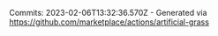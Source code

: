 Commits: 2023-02-06T13:32:36.570Z - Generated via https://github.com/marketplace/actions/artificial-grass
<br>
